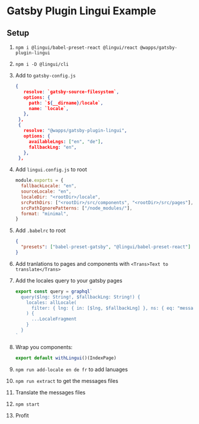 # Gatsby Plugin Lingui Example

## Setup

1. `npm i @lingui/babel-preset-react @lingui/react @wapps/gatsby-plugin-lingui`

2. `npm i -D @lingui/cli`

3. Add to `gatsby-config.js`

   ```json
   {
      resolve: `gatsby-source-filesystem`,
      options: {
        path: `${__dirname}/locale`,
        name: `locale`,
      },
    },
    {
      resolve: "@wapps/gatsby-plugin-lingui",
      options: {
        availableLngs: ["en", "de"],
        fallbackLng: "en",
      },
    },
   ```

4. Add `lingui.config.js` to root

   ```js
   module.exports = {
     fallbackLocale: "en",
     sourceLocale: "en",
     localeDir: "<rootDir>/locale",
     srcPathDirs: ["<rootDir>/src/components", "<rootDir>/src/pages"],
     srcPathIgnorePatterns: ["/node_modules/"],
     format: "minimal",
   }
   ```

5. Add `.babelrc` to root

   ```json
   {
     "presets": ["babel-preset-gatsby", "@lingui/babel-preset-react"]
   }
   ```

6. Add tranlations to pages and components with `<Trans>Text to translate</Trans>`

7. Add the locales query to your gatsby pages

   ```js
   export const query = graphql`
     query($lng: String!, $fallbackLng: String!) {
       locales: allLocale(
         filter: { lng: { in: [$lng, $fallbackLng] }, ns: { eq: "messages" } }
       ) {
         ...LocaleFragment
       }
     }
   `
   ```

8. Wrap you components:

   ```js
   export default withLingui()(IndexPage)
   ```

9. `npm run add-locale en de fr` to add lanuages

10. `npm run extract` to get the messages files

11. Translate the messages files

12. `npm start`

13. Profit
